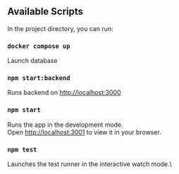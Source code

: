 ## Available Scripts

In the project directory, you can run:

### `docker compose up`

Launch database

### `npm start:backend`

Runs backend on [http://localhost:3000](http://localhost:3000)

### `npm start`

Runs the app in the development mode.\
Open [http://localhost:3001](http://localhost:3001) to view it in your browser.

### `npm test`

Launches the test runner in the interactive watch mode.\
